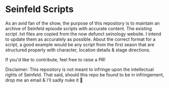 # Seinfeld Scripts
As an avid fan of the show, the purpose of this repository is to maintain an archive of Seinfeld episode scripts with accurate content. The existing script .txt files are copied from the now defunct seinology website. I intend to update them as accurately as possible. About the correct format for a script, a good example would be any script from the first seaon that are structured properly with character, location details & stage directions.

If you'd like to contribute, feel free to raise a PR!

Disclaimer: This repository is not meant to infringe upon the intellectual rights of Seinfeld. That said, should this repo be found to be in infringement, drop me an email & I'll sadly nuke it 🧨
